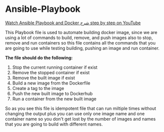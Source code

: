 # Ansible-Playbook

[Watch Ansible Playbook and Docker شرح step by step on YouTube](https://youtu.be/-86oMSw6pSc)

This Playbook file is used to automate building docker image, since we are using a lot of commands to build, remove, and push images also to stop, remove and run containers so this file contains all the commands that you are going to use while testing building, pushing an image and run container.

**The file should do the following:**

1. Stop the current running container if exist
2. Remove the stopped container if exist
3. Remove the built image if exist
4. Build a new image from the Dockerfile
5. Create a tag to the image
6. Push the new built image to Dockerhub
7. Run a container from the new built image

So as you see this file is idempotent file that can run miltiple times without changing the output plus you can use only one image name and one container name so you don't get lost by the number of images and names that you are going to build with different names.
